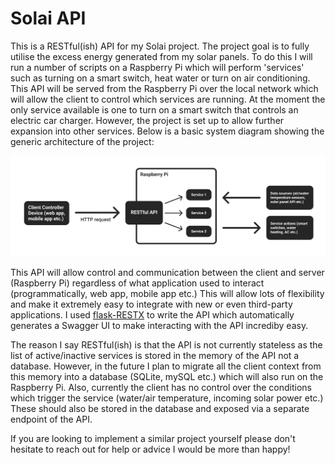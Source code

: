 # Solai API 

This is a RESTful(ish) API for my Solai project. The project goal is to fully utilise the excess energy generated from my solar panels. 
To do this I will run a number of scripts on a Raspberry Pi which will perform 'services' such as turning on a smart switch, heat water or turn on air conditioning.
This API will be served from the Raspberry Pi over the local network which will allow the client to control which services are running. At the moment the only
service available is one to turn on a smart switch that controls an electric car charger. However, the project is set up to allow further expansion into other services.
Below is a basic system diagram showing the generic architecture of the project:

![System Diagram](/system-diagram.png?raw=true)

This API will allow control and communication between the client and server (Raspberry Pi) regardless of what application used to interact (programmatically, web app, mobile app etc.) This will allow lots of flexibility and make it extremely easy to integrate with new or even third-party applications. I used [flask-RESTX](https://github.com/python-restx/flask-restx) to write the API which automatically generates a Swagger UI to make interacting with the API incrediby easy.

The reason I say RESTful(ish) is that the API is not currently stateless as the list of active/inactive services is stored in the memory of the API not a database. However, in the future I plan to migrate all the client context from this memory into a database (SQLite, mySQL etc.) which will also run on the Raspberry Pi. Also, currently the client has no control over the conditions which trigger the service (water/air temperature, incoming solar power etc.) These should also be stored in the database and exposed via a separate endpoint of the API.

If you are looking to implement a similar project yourself please don't hesitate to reach out for help or advice I would be more than happy!
